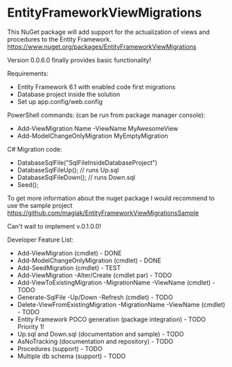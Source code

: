 # EntityFrameworkViewMigrations

This NuGet package will add support for the actualization of views and procedures to the Entity Framework.
https://www.nuget.org/packages/EntityFrameworkViewMigrations

Version 0.0.6.0 finally provides basic functionality!

Requirements:

- Entity Framework 6.1 with enabled code first migrations
- Database project inside the solution
- Set up app.config/web.config

PowerShell commands: (can be run from package manager console):

- Add-ViewMigration Name -ViewName MyAwesomeView
- Add-ModelChangeOnlyMigration MyEmptyMigration

C# Migration code:

- DatabaseSqlFile("SqlFileInsideDatabaseProject")
- DatabaseSqlFileUp(); // runs Up.sql
- DatabaseSqlFileDown(); // runs Down.sql
- Seed();


To get more information about the nuget package I would recommend to use the sample project
https://github.com/magiak/EntityFrameworkViewMigrationsSample

Can't wait to implement v.0.1.0.0!

Developer Feature List:

- Add-ViewMigration (cmdlet) - DONE
- Add-ModelChangeOnlyMigration (cmdlet) - DONE
- Add-SeedMigration (cmdlet) - TEST
- Add-ViewMigration -Alter/Create (cmdlet par) - TODO
- Add-ViewToExistingMigration -MigrationName -ViewName (cmdlet) - TODO
- Generate-SqlFile -Up/Down -Refresh (cmdlet) - TODO
- Delete-ViewFromExistingMigration -MigrationName -ViewName (cmdlet) - TODO
- Entity Framework POCO generation (package integration) - TODO Priority 1!
- Up.sql and Down.sql (documentation and sample) - TODO
- AsNoTracking (documentation and repository) - TODO
- Procedures (support) - TODO
- Multiple db schema (support) - TODO
